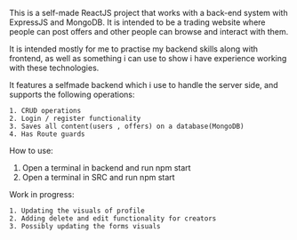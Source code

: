This is a self-made ReactJS project that works with a back-end system with ExpressJS and MongoDB.
It is intended to be a trading website where people can post offers and other people can browse and interact with them.

It is intended mostly for me to practise my backend skills along with frontend, as well as something i can use to show i have experience working with these technologies.

It features a selfmade backend which i use to handle the server side, and supports the following operations:

    1. CRUD operations
    2. Login / register functionality
    3. Saves all content(users , offers) on a database(MongoDB)
    4. Has Route guards


How to use:

1. Open a terminal in backend and run npm start
2. Open a terminal in SRC and run npm start

Work in progress:
    
    1. Updating the visuals of profile
    2. Adding delete and edit functionality for creators
    3. Possibly updating the forms visuals